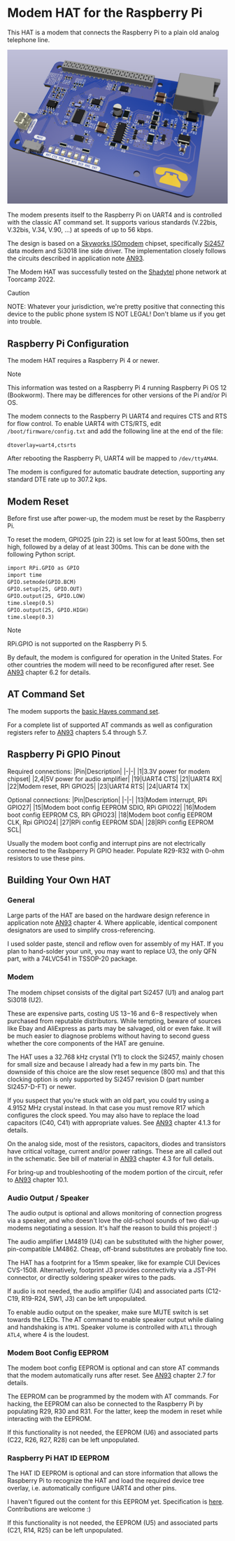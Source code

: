 # Modem HAT for the Raspberry Pi

This HAT is a modem that connects the Raspberry Pi to a plain old analog telephone line.

![Render of Modem HAT](images/modem-hat-2022-05-08-render.png)

The modem presents itself to the Raspberry Pi on UART4 and is controlled with the classic AT command set. It supports various standards (V.22bis, V.32bis, V.34, V.90, ...) at speeds of up to 56 kbps.

The design is based on a [Skyworks ISOmodem](https://www.skyworksinc.com/en/Products/Modems-and-DAAs/Data-and-Voice-Modems) chipset, specifically [Si2457](https://www.skyworksinc.com/en/Products/Modems-and-DAAs/Data-and-Voice-Modems/Si2457) data modem and Si3018 line side driver. The implementation
closely follows the circuits described in application note [AN93](https://www.skyworksinc.com/-/media/SkyWorks/SL/documents/public/application-notes/AN93.pdf).

The Modem HAT was successfully tested on the [Shadytel](https://shady.tel/) phone network at Toorcamp 2022.

> [!CAUTION]
> NOTE: Whatever your jurisdiction, we're pretty positive that connecting this device to the public phone system IS NOT LEGAL! Don't blame us if you get into trouble.

## Raspberry Pi Configuration

The modem HAT requires a Raspberry Pi 4 or newer. 

> [!NOTE]
> This information was tested on a Raspberry Pi 4 running Raspberry Pi OS 12 (Bookworm). There may be differences for other versions of the Pi and/or Pi OS.

The modem connects to the Raspberry Pi UART4 and requires CTS and RTS for flow control. To enable UART4 with CTS/RTS, edit `/boot/firmware/config.txt` and add the following line at the end of the file:

`dtoverlay=uart4,ctsrts`

After rebooting the Raspberry Pi, UART4 will be mapped to `/dev/ttyAMA4`.

The modem is configured for automatic baudrate detection, supporting any standard DTE rate up to 307.2 kps. 

## Modem Reset

Before first use after power-up, the modem must be reset by the Raspberry Pi.

To reset the modem, GPIO25 (pin 22) is set low for at least 500ms, then set high, followed by a delay of at least 300ms. This can be done with the following Python script.

```
import RPi.GPIO as GPIO
import time
GPIO.setmode(GPIO.BCM)
GPIO.setup(25, GPIO.OUT)
GPIO.output(25, GPIO.LOW)
time.sleep(0.5)
GPIO.output(25, GPIO.HIGH)
time.sleep(0.3)
```

> [!NOTE]
> RPi.GPIO is not supported on the Raspberry Pi 5.

By default, the modem is configured for operation in the United States. For other countries the modem will need to be reconfigured after reset. See [AN93](https://www.skyworksinc.com/-/media/SkyWorks/SL/documents/public/application-notes/AN93.pdf) chapter 6.2 for details. 

## AT Command Set

The modem supports the [basic Hayes command set](https://en.wikipedia.org/wiki/Hayes_command_set#The_basic_Hayes_command_set).

For a complete list of supported AT commands as well as configuration registers refer to [AN93](https://www.skyworksinc.com/-/media/SkyWorks/SL/documents/public/application-notes/AN93.pdf) chapters 5.4 through 5.7. 

## Raspberry Pi GPIO Pinout

Required connections:
|Pin|Description|
|-|-|
|1|3.3V power for modem chipset|
|2,4|5V power for audio amplifier|
|19|UART4 CTS|
|21|UART4 RX|
|22|Modem reset, RPi GPIO25|
|23|UART4 RTS|
|24|UART4 TX|

Optional connections:
|Pin|Description|
|-|-|
|13|Modem interrupt, RPi GPIO27|
|15|Modem boot config EEPROM SDIO, RPi GPIO22|
|16|Modem boot config EEPROM CS, RPi GPIO23|
|18|Modem boot config EEPROM CLK, Rpi GPIO24|
|27|RPi config EEPROM SDA|
|28|RPi config EEPROM SCL|

Usually the modem boot config and interrupt pins are not electrically connected to the Rasbperry Pi GPIO header. Populate R29-R32 with 0-ohm resistors to use these pins.

## Building Your Own HAT

### General

Large parts of the HAT are based on the hardware design reference in application note [AN93](https://www.skyworksinc.com/-/media/SkyWorks/SL/documents/public/application-notes/AN93.pdf) chapter 4. Where applicable, identical component designators are used to simplify cross-referencing. 

I used solder paste, stencil and reflow oven for assembly of my HAT. If you plan to hand-solder your unit, you may want to replace U3, the only QFN part, with a 74LVC541 in TSSOP-20 package.

### Modem

The modem chipset consists of the digital part Si2457 (U1) and analog part Si3018 (U2).

These are expensive parts, costing US $13-$16 and $6-$8 respectively when purchased from reputable distributors. While tempting, beware of sources like Ebay and AliExpress as parts may be salvaged, old or even fake. It will be much easier to diagnose problems without having to second guess whether the core components of the HAT are genuine.

The HAT uses a 32.768 kHz crystal (Y1) to clock the Si2457, mainly chosen for small size and because I already had a few in my parts bin. The downside of this choice are the slow reset sequence (800 ms) and that this clocking option is only supported by Si2457 revision D (part number SI2457-D-FT) or newer.

If you suspect that you're stuck with an old part, you could try using a 4.9152 MHz crystal instead. In that case you must remove R17 which configures the clock speed. You may also have to replace the load capacitors (C40, C41) with appropriate values. See [AN93](https://www.skyworksinc.com/-/media/SkyWorks/SL/documents/public/application-notes/AN93.pdf) chapter 4.1.3 for details.

On the analog side, most of the resistors, capacitors, diodes and transistors have critical voltage, current and/or power ratings. These are all called out in the schematic. See bill of material in [AN93](https://www.skyworksinc.com/-/media/SkyWorks/SL/documents/public/application-notes/AN93.pdf) chapter 4.3 for full details. 

For bring-up and troubleshooting of the modem portion of the circuit, refer to [AN93](https://www.skyworksinc.com/-/media/SkyWorks/SL/documents/public/application-notes/AN93.pdf) chapter 10.1. 

### Audio Output / Speaker

The audio output is optional and allows monitoring of connection progress via a speaker, and who doesn't love the old-school sounds of two dial-up modems negotiating a session. It's half the reason to build this project! :)

The audio amplifier LM4819 (U4) can be substituted with the higher power, pin-compatible LM4862. Cheap, off-brand substitutes are probably fine too.

The HAT has a footprint for a 15mm speaker, like for example CUI Devices CVS-1508. Alternatively, footprint J3 provides connectivity via a JST-PH connector, or directly soldering speaker wires to the pads.

If audio is not needed, the audio amplifier (U4) and associated parts (C12-C19, R19-R24, SW1, J3) can be left unpopulated.

To enable audio output on the speaker, make sure MUTE switch is set towards the LEDs. The AT command to enable speaker output while dialing and handshaking is `ATM1`. Speaker volume is controlled with `ATL1` through `ATL4`, where 4 is the loudest.

### Modem Boot Config EEPROM

The modem boot config EEPROM is optional and can store AT commands that the modem automatically runs after reset. See [AN93](https://www.skyworksinc.com/-/media/SkyWorks/SL/documents/public/application-notes/AN93.pdf) chapter 2.7 for details.

The EEPROM can be programmed by the modem with AT commands. For hacking, the EEPROM can also be connected to the Raspberry Pi by populating R29, R30 and R31. For the latter, keep the modem in reset while interacting with the EEPROM. 

If this functionality is not needed, the EEPROM (U6) and associated parts (C22, R26, R27, R28) can be left unpopulated.

### Raspberry Pi HAT ID EEPROM

The HAT ID EEPROM is optional and can store information that allows the Raspberry Pi to recognize the HAT and load the required device tree overlay, i.e. automatically configure UART4 and other pins.

I haven't figured out the content for this EEPROM yet. Specification is [here](https://github.com/raspberrypi/hats/blob/master/eeprom-format.md). Contributions are welcome :)

If this functionality is not needed, the EEPROM (U5) and associated parts (C21, R14, R25) can be left unpopulated.
